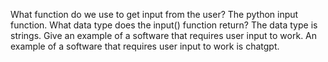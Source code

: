 What function do we use to get input from the user? The python input function.
What data type does the input() function return? The data type is strings.
Give an example of a software that requires user input to work. An example of a software that requires user input to work is chatgpt. 